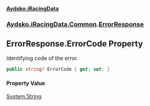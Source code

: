 #### [Aydsko.iRacingData](index.md 'index')
### [Aydsko.iRacingData.Common](index.md#Aydsko.iRacingData.Common 'Aydsko.iRacingData.Common').[ErrorResponse](ErrorResponse.md 'Aydsko.iRacingData.Common.ErrorResponse')

## ErrorResponse.ErrorCode Property

Identifying code of the error.

```csharp
public string? ErrorCode { get; set; }
```

#### Property Value
[System.String](https://docs.microsoft.com/en-us/dotnet/api/System.String 'System.String')
